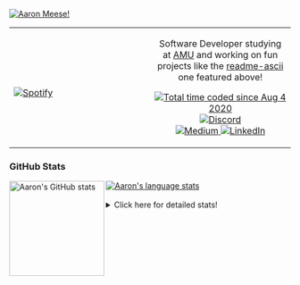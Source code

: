 [![Aaron Meese!](https://user-images.githubusercontent.com/17814535/88975338-a2aabf00-d27f-11ea-963f-8a19608716b4.png)](https://github.com/ajmeese7/readme-ascii "README ASCII")

<!-- Modified from project here: https://github.com/novatorem/novatorem -->
<table width="100%"> 
  <tr>
  <td width="50%">
      
&nbsp; <br> [![Spotify](https://ajmeese7.vercel.app/api/spotify)](https://open.spotify.com/user/ajmeese)

  </td>
  <td width="50%">
    <p align="center">
    Software Developer studying at <a href="https://www.amu.apus.edu/">AMU</a> and working on fun 
    projects like the <a href="https://github.com/ajmeese7/readme-ascii">readme-ascii</a> one featured above!
    </p>
    <p align="center">
      <a href="https://wakatime.com/@f726891d-3b02-46cd-9b60-e8c59f9e2b14">
        <img src="https://wakatime.com/badge/user/f726891d-3b02-46cd-9b60-e8c59f9e2b14.svg" alt="Total time coded since Aug 4 2020" title="WakaTime" />
      </a>
      <a href="http://link.aaronmeese.com/discord">
        <img src="https://img.shields.io/badge/discord-ajmeese7%234835-369?style=flat-square&logo=discord&logoColor=white&color=purple" alt="Discord" title="Discord">
      </a>
      <br />
      <a href="https://link.aaronmeese.com/medium">
        <img src="https://img.shields.io/badge/medium-ajmeese7-1DB954?style=flat-square&logo=medium&logoColor=white" alt="Medium" title="Medium">
      </a>
      <a href="https://link.aaronmeese.com/linkedin">
        <img src="https://img.shields.io/badge/linkedIn-aaronmeese-1DB954?style=flat-square&logo=linkedin&logoColor=white&color=blue" alt="LinkedIn" title="LinkedIn">
      </a>
    </p>
  </td>

</table>

[//]: <> (The `&nbsp;` is to have Aphelion take up more space)

### GitHub Stats ###

<a href="https://profile-summary-for-github.com/user/ajmeese7">
  <img align="left" height="170px" src="https://github-readme-stats.vercel.app/api?username=ajmeese7&show_icons=true&line_height=27&count_private=true" alt="Aaron's GitHub stats"/>
  <img src="https://github-readme-stats.vercel.app/api/top-langs/?username=ajmeese7&hide_langs_below=5&layout=compact" alt="Aaron's language stats"/>
</a>

<br />
<br />
<details>
<summary>Click here for detailed stats!</summary>

### :zap: Recent Activity
<!--START_SECTION:activity-->
1. ❗️ Opened issue [#6](https://github.com/dendronhq/template.publish.github-action/issues/6) in [dendronhq/template.publish.github-action](https://github.com/dendronhq/template.publish.github-action)
2. ❗️ Closed issue [#140](https://github.com/neurobin/shc/issues/140) in [neurobin/shc](https://github.com/neurobin/shc)
3. 🗣 Commented on [#140](https://github.com/neurobin/shc/issues/140) in [neurobin/shc](https://github.com/neurobin/shc)
4. ❗️ Opened issue [#140](https://github.com/neurobin/shc/issues/140) in [neurobin/shc](https://github.com/neurobin/shc)
5. 🗣 Commented on [#108](https://github.com/neurobin/shc/issues/108) in [neurobin/shc](https://github.com/neurobin/shc)
<!--END_SECTION:activity-->

### 🧐 Waka Stats
<!--START_SECTION:waka-->
![Code Time](http://img.shields.io/badge/Code%20Time-1%2C061%20hrs%2034%20mins-blue)

**🐱 My GitHub Data** 

> 🏆 835 Contributions in the Year 2022
 > 
> 📦 342.0 kB Used in GitHub's Storage 
 > 
> 💼 Opted to Hire
 > 
> 📜 77 Public Repositories 
 > 
> 🔑 29 Private Repositories  
 > 
**I'm an Early 🐤** 

```text
🌞 Morning    259 commits    ██████░░░░░░░░░░░░░░░░░░░   24.16% 
🌆 Daytime    385 commits    █████████░░░░░░░░░░░░░░░░   35.91% 
🌃 Evening    415 commits    █████████░░░░░░░░░░░░░░░░   38.71% 
🌙 Night      13 commits     ░░░░░░░░░░░░░░░░░░░░░░░░░   1.21%

```
📅 **I'm Most Productive on Sunday** 

```text
Monday       143 commits    ███░░░░░░░░░░░░░░░░░░░░░░   13.34% 
Tuesday      160 commits    ███░░░░░░░░░░░░░░░░░░░░░░   14.93% 
Wednesday    120 commits    ██░░░░░░░░░░░░░░░░░░░░░░░   11.19% 
Thursday     155 commits    ███░░░░░░░░░░░░░░░░░░░░░░   14.46% 
Friday       117 commits    ██░░░░░░░░░░░░░░░░░░░░░░░   10.91% 
Saturday     172 commits    ████░░░░░░░░░░░░░░░░░░░░░   16.04% 
Sunday       205 commits    ████░░░░░░░░░░░░░░░░░░░░░   19.12%

```


📊 **This Week I Spent My Time On** 

```text
⌚︎ Time Zone: America/New_York

💬 Programming Languages: 
Bash                     7 hrs 20 mins       ████████░░░░░░░░░░░░░░░░░   32.52% 
Other                    3 hrs 4 mins        ███░░░░░░░░░░░░░░░░░░░░░░   13.64% 
Markdown                 2 hrs 58 mins       ███░░░░░░░░░░░░░░░░░░░░░░   13.2% 
TypeScript               1 hr 41 mins        █░░░░░░░░░░░░░░░░░░░░░░░░   7.48% 
PHP                      1 hr 35 mins        █░░░░░░░░░░░░░░░░░░░░░░░░   7.04%

🐱‍💻 Projects: 
aaronmeese.com           6 hrs 19 mins       ███████░░░░░░░░░░░░░░░░░░   28.03% 
karameese.com            3 hrs 34 mins       ████░░░░░░░░░░░░░░░░░░░░░   15.86% 
meese.enterprises        3 hrs 2 mins        ███░░░░░░░░░░░░░░░░░░░░░░   13.48% 
zork1                    2 hrs 40 mins       ███░░░░░░░░░░░░░░░░░░░░░░   11.88% 
zork                     2 hrs               ██░░░░░░░░░░░░░░░░░░░░░░░   8.93%

```

**I Mostly Code in JavaScript** 

```text
JavaScript               32 repos            ████████████░░░░░░░░░░░░░   50.0% 
HTML                     9 repos             ███░░░░░░░░░░░░░░░░░░░░░░   14.06% 
Python                   5 repos             ██░░░░░░░░░░░░░░░░░░░░░░░   7.81% 
Java                     4 repos             █░░░░░░░░░░░░░░░░░░░░░░░░   6.25% 
CSS                      3 repos             █░░░░░░░░░░░░░░░░░░░░░░░░   4.69%

```



 Last Updated on 10/06/2022 08:03:32 UTC
<!--END_SECTION:waka-->
</details>
